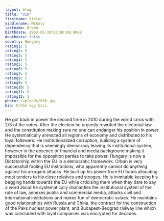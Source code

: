 ```yaml
---
layout: blog
title: "016"
firstname: Viktor
middlename: Mihály
lastname: Orbán
birthdate: 1963-05-30T23:00:00.000Z
deathdate: false
country: Hungary
rating1: 5
rating2: 5
rating3: 5
rating4: 5
rating5: 5
rating6: 5
rating7: 5
rating8: 5
rating9: 5
rating10: 5
rating11: 5
rating12: 5
photo: /uploads/016.jpg
bio: Orbán egy baci.
---
```

He got back in power the second time in 2010 during the world crisis with 2/3 of the votes. After the election he urgently rewrited the electorial law and the constitution making sure no one can endanger his position in power. He systematically annected all regions of economy and distributed to his loyal followers. He institutionalized corruption, building a system of dependency that is seemingly democracy leaving its institutional system, however in the absence of financial and media background making it impossible for the opposition parties to take power. Hungary is now a Dictatorship within the EU in a democratic framework.
Orban is very successfull fooling EU institutions, who apparently cannot do anything against his arrogant attacks. He built up his power from EU funds allocating most tenders to his close relatives and stooges. He is inimitable keeping his begging hands towards the EU while crticising them when they dare to say a word about he systematically dismantles the institutional system of the rule of law, annexes public and commercial media, attacks civil and international institutions and makes fun of democratic values.
He maintains good relationships with Russia and China. the contract for the construction of the Paks nuclear power plant, and Budapest-Beograd railway line which was concluded with loyal companies was encrypted for decades.
